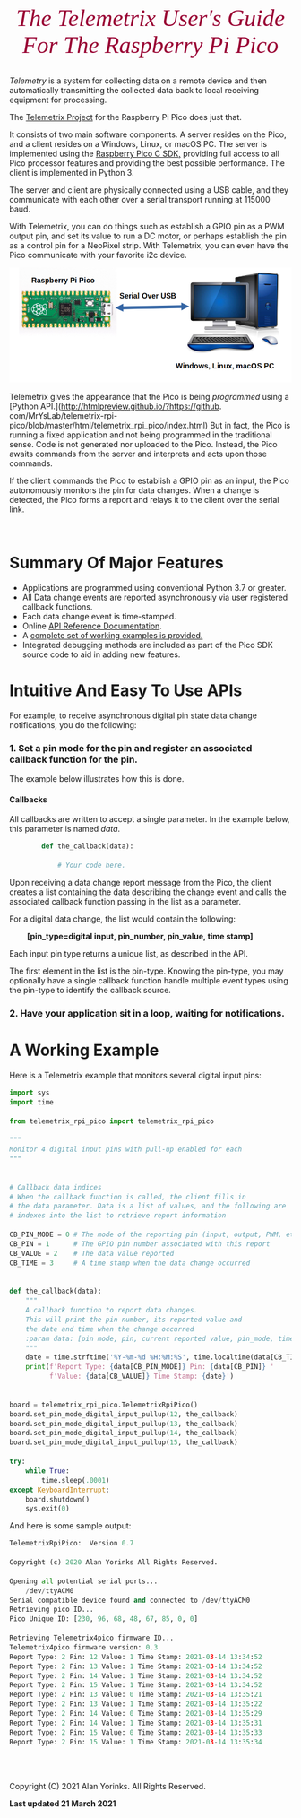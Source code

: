 

<div style="text-align:center;color:#990033; font-family:times, serif;font-size:3em"><i>The Telemetrix User's Guide</i></div>
<div style="text-align:center;color:#990033; font-family:times, serif;font-size:3em"><i>For The Raspberry Pi Pico  </i></div>

<br>


*Telemetry* is a system for collecting data on a remote device and then 
automatically transmitting the collected data back to local receiving equipment for 
processing.

The 
[Telemetrix Project](https://github.com/MrYsLab/telemetrix-rpi-pico)
for the Raspberry Pi Pico does just that.  

It consists of two main software components. 
A server resides on the Pico, and a client resides on a Windows, Linux, or macOS PC.  The server is 
implemented using the 
[Raspberry Pico C SDK,](https://datasheets.raspberrypi.org/pico/raspberry-pi-pico-c-sdk.pdf)
providing full access to all Pico processor features 
and providing the best possible performance. 
The client is implemented in Python 3.

The server and client are physically connected using a USB cable, and they
communicate with each other over a serial transport running at 115000 baud.

With Telemetrix, you can do things such as establish a GPIO pin as a PWM output pin, 
and set its value to run a DC motor, or perhaps establish the pin as a control pin for a 
NeoPixel strip. With 
Telemetrix, you can even have the Pico communicate with your favorite i2c device.

![](./images/tmx.png)

Telemetrix gives the appearance that the Pico is being _programmed_ using a
[Python API.](http://htmlpreview.github.io/?https://github. com/MrYsLab/telemetrix-rpi-pico/blob/master/html/telemetrix_rpi_pico/index.html)
But in fact, the Pico is running a fixed application and not being programmed in the 
traditional sense. Code is not generated nor uploaded to the Pico. Instead, 
the Pico awaits commands from the server and interprets and acts upon those commands.

If the client commands the Pico to establish a GPIO pin as an input, the Pico 
autonomously monitors the pin for data changes. When a change is detected, the 
Pico forms a report and relays it to the client over the serial link.


<br>

# Summary Of Major Features

* Applications are programmed using conventional Python 3.7 or greater.
* All Data change events are reported asynchronously via user registered callback functions. 
* Each data change event is time-stamped.
* Online [API Reference Documentation](http://htmlpreview.github.io/?https://github.com/MrYsLab/telemetrix-rpi-pico/blob/master/html/telemetrix_rpi_pico/index.html).
* A [complete set of working examples is provided.](https://github.com/MrYsLab/telemetrix-rpi-pico/tree/master/examples)
* Integrated debugging methods are included as part of the Pico SDK source code to aid in 
  adding new features.

# Intuitive And Easy To Use APIs

For example, to receive asynchronous digital pin state data change notifications, you do the following:


### 1. Set a pin mode for the pin and register an associated callback function for the pin. 

The example below illustrates how this is done.

#### Callbacks

All callbacks are written to accept a single parameter. In the example below, this 
parameter is named _data_. 


```python
        def the_callback(data):
     
            # Your code here.
```
Upon receiving a data change report message from the Pico,
the client 
creates a 
list containing the data describing the change event and calls the associated callback 
function 
passing in the list as a parameter.

For a digital data change, the list would contain the following:
    
&nbsp;&nbsp;&nbsp;&nbsp;&nbsp;&nbsp;&nbsp;&nbsp;**[pin_type=digital input, pin_number, pin_value, time stamp]**

Each input pin type returns a unique list, as described in the API.

The first element in the list is the pin-type. Knowing the pin-type, you may 
optionally have a single callback function handle multiple event types using the 
pin-type to identify the callback source.

### 2. Have your application sit in a loop, waiting for notifications.

 
# A Working Example   

Here is a Telemetrix example that monitors several digital input pins:

```python
import sys
import time

from telemetrix_rpi_pico import telemetrix_rpi_pico

"""
Monitor 4 digital input pins with pull-up enabled for each
"""


# Callback data indices
# When the callback function is called, the client fills in 
# the data parameter. Data is a list of values, and the following are 
# indexes into the list to retrieve report information

CB_PIN_MODE = 0 # The mode of the reporting pin (input, output, PWM, etc.)
CB_PIN = 1      # The GPIO pin number associated with this report
CB_VALUE = 2    # The data value reported
CB_TIME = 3     # A time stamp when the data change occurred


def the_callback(data):
    """
    A callback function to report data changes.
    This will print the pin number, its reported value and
    the date and time when the change occurred
    :param data: [pin mode, pin, current reported value, pin_mode, timestamp]
    """
    date = time.strftime('%Y-%m-%d %H:%M:%S', time.localtime(data[CB_TIME]))
    print(f'Report Type: {data[CB_PIN_MODE]} Pin: {data[CB_PIN]} '
          f'Value: {data[CB_VALUE]} Time Stamp: {date}')


board = telemetrix_rpi_pico.TelemetrixRpiPico()
board.set_pin_mode_digital_input_pullup(12, the_callback)
board.set_pin_mode_digital_input_pullup(13, the_callback)
board.set_pin_mode_digital_input_pullup(14, the_callback)
board.set_pin_mode_digital_input_pullup(15, the_callback)

try:
    while True:
        time.sleep(.0001)
except KeyboardInterrupt:
    board.shutdown()
    sys.exit(0)
```

And here is some sample output:

```python
TelemetrixRpiPico:  Version 0.7

Copyright (c) 2020 Alan Yorinks All Rights Reserved.

Opening all potential serial ports...
	/dev/ttyACM0
Serial compatible device found and connected to /dev/ttyACM0
Retrieving pico ID...
Pico Unique ID: [230, 96, 68, 48, 67, 85, 0, 0]

Retrieving Telemetrix4pico firmware ID...
Telemetrix4pico firmware version: 0.3
Report Type: 2 Pin: 12 Value: 1 Time Stamp: 2021-03-14 13:34:52
Report Type: 2 Pin: 13 Value: 1 Time Stamp: 2021-03-14 13:34:52
Report Type: 2 Pin: 14 Value: 1 Time Stamp: 2021-03-14 13:34:52
Report Type: 2 Pin: 15 Value: 1 Time Stamp: 2021-03-14 13:34:52
Report Type: 2 Pin: 13 Value: 0 Time Stamp: 2021-03-14 13:35:21
Report Type: 2 Pin: 13 Value: 1 Time Stamp: 2021-03-14 13:35:22
Report Type: 2 Pin: 14 Value: 0 Time Stamp: 2021-03-14 13:35:29
Report Type: 2 Pin: 14 Value: 1 Time Stamp: 2021-03-14 13:35:31
Report Type: 2 Pin: 15 Value: 0 Time Stamp: 2021-03-14 13:35:33
Report Type: 2 Pin: 15 Value: 1 Time Stamp: 2021-03-14 13:35:34


```



<br>
<br>

Copyright (C) 2021 Alan Yorinks. All Rights Reserved.

**Last updated 21 March 2021**
